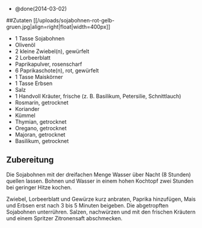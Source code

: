 - @done(2014-03-02)

##Zutaten
[[/uploads/sojabohnen-rot-gelb-gruen.jpg|align=right|float|width=400px]]

- 1 Tasse	 Sojabohnen
- Olivenöl
- 2 kleine	 Zwiebel(n), gewürfelt
- 2 	 Lorbeerblatt
- Paprikapulver, rosenscharf
- 6 	 Paprikaschote(n), rot, gewürfelt
- 1 Tasse	 Maiskörner
- 1 Tasse	 Erbsen
- Salz
- 1 Handvoll	 Kräuter, frische (z. B. Basilikum, Petersilie, Schnittlauch)
- Rosmarin, getrocknet
- Koriander
- Kümmel
- Thymian, getrocknet
- Oregano, getrocknet
- Majoran, getrocknet
- Basilikum, getrocknet

## Zubereitung
Die Sojabohnen mit der dreifachen Menge Wasser über Nacht (8 Stunden) quellen lassen. Bohnen und Wasser in einem hohen Kochtopf zwei Stunden bei geringer Hitze kochen.

Zwiebel, Lorbeerblatt und Gewürze kurz anbraten, Paprika hinzufügen, Mais und Erbsen erst nach 3 bis 5 Minuten beigeben. Die abgetropften Sojabohnen unterrühren. Salzen, nachwürzen und mit den frischen Kräutern und einem Spritzer Zitronensaft abschmecken.